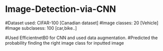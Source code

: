 # Image-Detection-via-CNN

#Dataset used: CIFAR-100 [Canadian dataset]
#Image classes: 20       [Vehicle]
#Image subclasess: 100   [car,bike..]

#Used EfficientnetB0 for CNN and used data augmentation.
#Predicted the probability finding the right image class for inputted image
